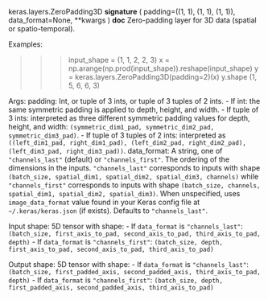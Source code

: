 keras.layers.ZeroPadding3D
__signature__
(
  padding=((1,
  1),
  (1,
  1),
  (1,
  1)),
  data_format=None,
  **kwargs
)
__doc__
Zero-padding layer for 3D data (spatial or spatio-temporal).

Examples:

>>> input_shape = (1, 1, 2, 2, 3)
>>> x = np.arange(np.prod(input_shape)).reshape(input_shape)
>>> y = keras.layers.ZeroPadding3D(padding=2)(x)
>>> y.shape
(1, 5, 6, 6, 3)

Args:
    padding: Int, or tuple of 3 ints, or tuple of 3 tuples of 2 ints.
        - If int: the same symmetric padding is applied to depth, height,
          and width.
        - If tuple of 3 ints: interpreted as three different symmetric
          padding values for depth, height, and width:
          `(symmetric_dim1_pad, symmetric_dim2_pad, symmetric_dim3_pad)`.
        - If tuple of 3 tuples of 2 ints: interpreted as
          `((left_dim1_pad, right_dim1_pad), (left_dim2_pad,
          right_dim2_pad), (left_dim3_pad, right_dim3_pad))`.
    data_format: A string, one of `"channels_last"` (default) or
        `"channels_first"`. The ordering of the dimensions in the inputs.
        `"channels_last"` corresponds to inputs with shape
        `(batch_size, spatial_dim1, spatial_dim2, spatial_dim3, channels)`
        while `"channels_first"` corresponds to inputs with shape
        `(batch_size, channels, spatial_dim1, spatial_dim2, spatial_dim3)`.
        When unspecified, uses `image_data_format` value found in your Keras
        config file at `~/.keras/keras.json` (if exists). Defaults to
        `"channels_last"`.

Input shape:
    5D tensor with shape:
    - If `data_format` is `"channels_last"`:
      `(batch_size, first_axis_to_pad, second_axis_to_pad,
      third_axis_to_pad, depth)`
    - If `data_format` is `"channels_first"`:
      `(batch_size, depth, first_axis_to_pad, second_axis_to_pad,
      third_axis_to_pad)`

Output shape:
    5D tensor with shape:
    - If `data_format` is `"channels_last"`:
      `(batch_size, first_padded_axis, second_padded_axis,
      third_axis_to_pad, depth)`
    - If `data_format` is `"channels_first"`:
      `(batch_size, depth, first_padded_axis, second_padded_axis,
      third_axis_to_pad)`
